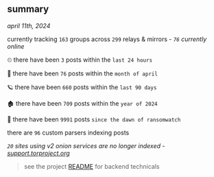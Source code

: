 
## summary
_april 11th, 2024_

currently tracking `163` groups across `299` relays & mirrors - _`76` currently online_

⏲ there have been `3` posts within the `last 24 hours`

🦈 there have been `76` posts within the `month of april`

🪐 there have been `660` posts within the `last 90 days`

🏚 there have been `709` posts within the `year of 2024`

🦕 there have been `9991` posts `since the dawn of ransomwatch`

there are `96` custom parsers indexing posts

_`20` sites using v2 onion services are no longer indexed - [support.torproject.org](https://support.torproject.org/onionservices/v2-deprecation/)_

> see the project [README](https://github.com/joshhighet/ransomwatch#ransomwatch--) for backend technicals
